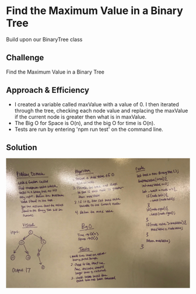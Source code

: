 # Find the Maximum Value in a Binary Tree
Build upon our BinaryTree class

## Challenge
Find the Maximum Value in a Binary Tree

## Approach & Efficiency
* I created a variable called maxValue with a value of 0. I then iterated through the tree, checking each node value and replacing the maxValue if the current node is greater then what is in maxValue.
* The Big O for Space is O(n), and the big O for time is O(n).
* Tests are run by entering 'npm run test' on the command line.

## Solution
![](../assets/find-maximum-value-binary-tree.jpg)
